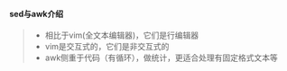 #### sed与awk介绍
> - 相比于vim(全文本编辑器)，它们是行编辑器
> - vim是交互式的，它们是非交互式的
> - awk侧重于代码（有循环），做统计，更适合处理有固定格式文本等



